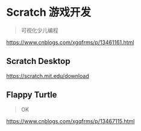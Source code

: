 # Scratch 游戏开发

> 可视化少儿编程

https://www.cnblogs.com/xgqfrms/p/13461161.html

## Scratch Desktop

https://scratch.mit.edu/download

## Flappy Turtle

> OK

https://www.cnblogs.com/xgqfrms/p/13467115.html
